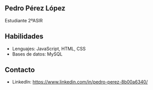 ## Pedro Pérez López
Estudiante 2ºASIR

## Habilidades
- Lenguajes: JavaScript, HTML, CSS
- Bases de datos: MySQL
  
## Contacto
- LinkedIn: https://www.linkedin.com/in/pedro-perez-8b00a6340/

<!--
**PedroPrez02/PedroPrez02** is a ✨ _special_ ✨ repository because its `README.md` (this file) appears on your GitHub profile.

Here are some ideas to get you started:

- 🔭 I’m currently working on ...
- 🌱 I’m currently learning ...
- 👯 I’m looking to collaborate on ...
- 🤔 I’m looking for help with ...
- 💬 Ask me about ...
- 📫 How to reach me: ...
- 😄 Pronouns: ...
- ⚡ Fun fact: ...
-->
